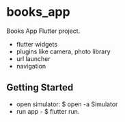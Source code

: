 # books_app

Books App Flutter project.

- flutter widgets
- plugins like camera, photo library
- url launcher
- navigation

## Getting Started

- open simulator: $ open -a Simulator
- run app - $ flutter run.

